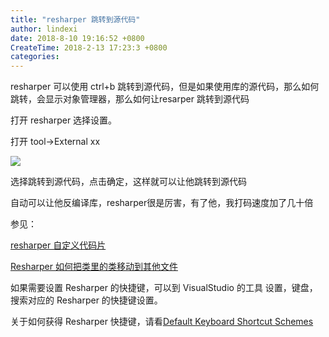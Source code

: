 ```yaml
---
title: "resharper 跳转到源代码"
author: lindexi
date: 2018-8-10 19:16:52 +0800
CreateTime: 2018-2-13 17:23:3 +0800
categories: 
---
```


resharper 可以使用 ctrl+b 跳转到源代码，但是如果使用库的源代码，那么如何跳转，会显示对象管理器，那么如何让resarper 跳转到源代码

<!--more-->


<!-- csdn -->

打开 resharper 选择设置。

打开 tool->External xx 

![](http://image.acmx.xyz/AwCCAwMAItoFADbzBgABAAQArj4BAGZDAgBo6AkA6Nk%3D%2F2017510102722.jpg)

选择跳转到源代码，点击确定，这样就可以让他跳转到源代码

自动可以让他反编译库，resharper很是厉害，有了他，我打码速度加了几十倍

参见：

[resharper 自定义代码片](http://lindexi.oschina.io/lindexi//post/resharper-%E8%87%AA%E5%AE%9A%E4%B9%89%E4%BB%A3%E7%A0%81%E7%89%87/)

[Resharper 如何把类里的类移动到其他文件](http://lindexi.oschina.io/lindexi//post/Resharper-%E5%A6%82%E4%BD%95%E6%8A%8A%E7%B1%BB%E9%87%8C%E7%9A%84%E7%B1%BB%E7%A7%BB%E5%8A%A8%E5%88%B0%E5%85%B6%E4%BB%96%E6%96%87%E4%BB%B6/)

如果需要设置 Resharper 的快捷键，可以到 VisualStudio 的工具 设置，键盘，搜索对应的 Resharper 的快捷键设置。

关于如何获得 Resharper 快捷键，请看[Default Keyboard Shortcut Schemes](https://www.jetbrains.com/help/resharper/Reference__Keyboard_Shortcuts.html#navigation_and_search)

